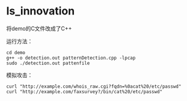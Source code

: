 # Is_innovation
将demo的C文件改成了C++

运行方法：
```
cd demo
g++ -o detection.out patternDetection.cpp -lpcap
sudo ./detection.out pattenfile
```
模拟攻击：
```
curl "http://example.com/whois_raw.cgi?fqdn=%0acat%20/etc/passwd"
curl "http://example.com/faxsurvey?/bin/cat%20/etc/passwd"
```